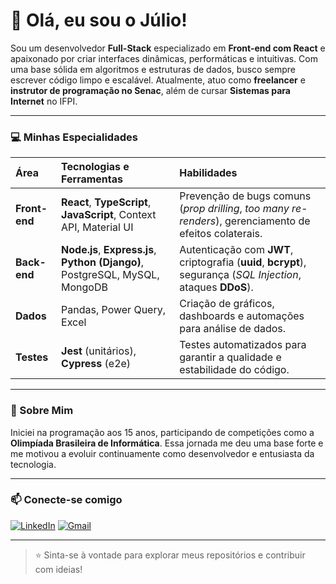 # 👋 Olá, eu sou o Júlio!

Sou um desenvolvedor **Full-Stack** especializado em **Front-end com React** e apaixonado por criar interfaces dinâmicas, performáticas e intuitivas. Com uma base sólida em algoritmos e estruturas de dados, busco sempre escrever código limpo e escalável. Atualmente, atuo como **freelancer** e **instrutor de programação no Senac**, além de cursar **Sistemas para Internet** no IFPI.

---

### 💻 Minhas Especialidades

| Área | Tecnologias e Ferramentas | Habilidades |
| :--- | :--- | :--- |
| **Front-end** | **React**, **TypeScript**, **JavaScript**, Context API, Material UI | Prevenção de bugs comuns (*prop drilling*, *too many re-renders*), gerenciamento de efeitos colaterais. |
| **Back-end** | **Node.js**, **Express.js**, **Python (Django)**, PostgreSQL, MySQL, MongoDB | Autenticação com **JWT**, criptografia (**uuid**, **bcrypt**), segurança (*SQL Injection*, ataques **DDoS**). |
| **Dados** | Pandas, Power Query, Excel | Criação de gráficos, dashboards e automações para análise de dados. |
| **Testes** | **Jest** (unitários), **Cypress** (e2e) | Testes automatizados para garantir a qualidade e estabilidade do código. |

---

### 🎯 Sobre Mim

Iniciei na programação aos 15 anos, participando de competições como a **Olimpíada Brasileira de Informática**. Essa jornada me deu uma base forte e me motivou a evoluir continuamente como desenvolvedor e entusiasta da tecnologia.

---

### 📫 Conecte-se comigo

[![LinkedIn](https://img.shields.io/badge/LinkedIn-0077B5?style=for-the-badge&logo=linkedin&logoColor=white)](https://www.linkedin.com/in/julioreisdev/)
[![Gmail](https://img.shields.io/badge/Gmail-D14836?style=for-the-badge&logo=gmail&logoColor=white)](mailto:julioreisdev@gmail.com)

---

> ⭐️ Sinta-se à vontade para explorar meus repositórios e contribuir com ideias!
